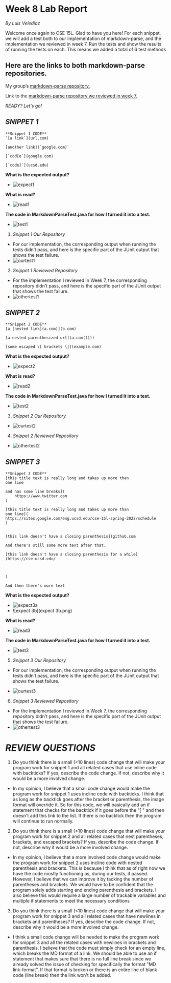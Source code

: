 # Week 8 Lab Report
*By Luis Velediaz*

Welcome once again to CSE 15L. Glad to have you here! For each snippet, we will add a test both to our implementation of markdown-parse, and the implementation we reviewed in week 7. Run the tests and show the results of running the tests on each. This means we added a total of 6 test methods 


## **Here are the links to both markdown-parse repositories.**

My group’s [markdown-parse repository.](https://github.com/bchoUCSD/markdown-parser)

Link to the [markdown-parse repository we reviewed in week 7.](https://github.com/KristinEbu/markdown-parser)

*READY? Let's go!*

## ***SNIPPET 1***

```
**Snippet 1 CODE**
`[a link`](url.com)

[another link](`google.com)`

[`cod[e`](google.com)

[`code]`](ucsd.edu)
```


**What is the expected output?** 
- ![expect1](expect1.png)

**What is read?**
- ![read1](read1.png)

**The code in MarkdownParseTest.java for how I turned it into a test.**
- ![test1](test1.png)


1) *Snippet 1 Our Repository*
- For our implementation, the corresponding output when running the tests didn’t pass, and here is the specific part of the JUnit output that shows the test failure.
-  ![ourtest1](ourtest1.png)


2) *Snippet 1 Reviewed Repository*
- For the implementation I reviewed in Week 7, the corresponding repository didn’t pass, and here is the specific part of the JUnit output that shows the test failure.
- ![othertest1](othertest1.png)


## ***SNIPPET 2***
```
**Snippet 2 CODE**
[a [nested link](a.com)](b.com)

[a nested parenthesized url](a.com(()))

[some escaped \[ brackets \]](example.com)
```


**What is the expected output?** 
- ![expect2](expect2.png)

**What is read?**
- ![read2](read2.png)


**The code in MarkdownParseTest.java for how I turned it into a test.**
- ![test2](test2.png)

3) *Snippet 2 Our Repository*
- ![ourtest2](ourtest2.png)


4) *Snippet 2 Reviewed Repository*
- ![othertest2](othertest2.png)

## ***SNIPPET 3***

```
**Snippet 3 CODE**
[this title text is really long and takes up more than 
one line

and has some line breaks](
    https://www.twitter.com
)

[this title text is really long and takes up more than 
one line](
https://sites.google.com/eng.ucsd.edu/cse-15l-spring-2022/schedule
)


[this link doesn't have a closing parenthesis](github.com

And there's still some more text after that.

[this link doesn't have a closing parenthesis for a while](https://cse.ucsd.edu/



)

And then there's more text
```

**What is the expected output?** 
- ![expect3a](expect3a.png)
- ![expect 3b](expect 3b.png)

**What is read?**
- ![read3](read3.png)

**The code in MarkdownParseTest.java for how I turned it into a test.**
- ![test3](test3.png)

5) *Snippet 3 Our Repository*
- For our implementation, the corresponding output when running the tests didn’t pass, and here is the specific part of the JUnit output that shows the test failure.

-  ![ourtest3](ourtest3.png)


6) *Snippet 3 Reviewed Repository*
- For the implementation I reviewed in Week 7, the corresponding repository didn’t pass, and here is the specific part of the JUnit output that shows the test failure.
- ![othertest3](othertest3.png)


# ***REVIEW QUESTIONS***
1) Do you think there is a small (<10 lines) code change that will make your program work for snippet 1 and all related cases that use inline code with backticks? If yes, describe the code change. If not, describe why it would be a more involved change.

- In my opinion, I believe that a small code change would make the program work for snippet 1 uses incline code with backticks. I think that as long as the backtick goes after the bracket or parenthesis, the image format will override it. So for this code, we will basically add an if statement that checks for the backtick if it goes before the "[ " and then doesn't add this link to the list. If there is no backtick then the program will continue to run normally. 



2) Do you think there is a small (<10 lines) code change that will make your program work for snippet 2 and all related cases that nest parentheses, brackets, and escaped brackets? If yes, describe the code change. If not, describe why it would be a more involved change.

- In my opinion, I believe that a more involved code change would make the program work for snippet 2 uses incline code with nested parenthesis and brackets. This is because I think that as of right now we have the code mostly functioning as, during our tests, it passed. However, I believe that we can improve it by tacking the number of parentheses and brackets. We would have to be confident that the program solely adds starting and ending parenthesis and brackets. I also believe this would require a large number of trackable variables and multiple if statements to meet the necessary conditions
 

3) Do you think there is a small (<10 lines) code change that will make your program work for snippet 3 and all related cases that have newlines in brackets and parentheses? If yes, describe the code change. If not, describe why it would be a more involved change.

- I think a small code change will be needed to make the program work for snippet 3 and all the related cases with newlines in brackets and parenthesis. I believe that the code must simply check for an empty line, which breaks the MD format of a link. We should be able to use an if statement that makes sure that there is no full line break since we already solved the issue of checking for specifically the format "MD link-format". If that format is broken or there is an entire line of blank code (line break) then the link won't be added.
